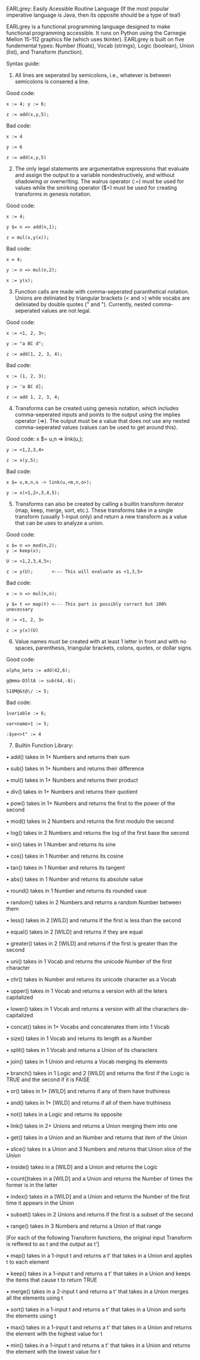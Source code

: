 EARLgrey: Easily Acessible Routine Language
(If the most popular imperative language is Java, then its opposite should be a type of tea!)

EARLgrey is a functional programming language designed to make functional programming accessible. It runs on Python using the Carnegie Mellon 15-112 graphics file (which uses tkinter).
EARLgrey is built on five fundemental types: Number (floats), Vocab (strings), Logic (boolean), Union (list), and Transform (function).

Syntax guide:

1. All lines are seperated by semicolons, i.e., whatever is between semicolons is consered a line.

  Good code:
  
    x := 4; y := 6; 
    
    z := add(x,y,5);
    
  Bad code:
  
    x := 4
    
    y := 6
    
    z := add(x,y,5)
    
2. The only legal statements are argumentative expressions that evaluate and assign the output to a variable nondestructively, and without shadowing or overwriting. The walrus operator (:=) must be used for values while the smirking operator ($=) must be used for creating transforms in genesis notation.

  Good code:
  
    x := 4;
    
    y $= n => add(n,1);
    
    z = mul(x,y(x));
    
  Bad code:
  
    x = 4;
    
    y := n => mul(n,2);
    
    x := y(x);
    
3. Function calls are made with comma-seperated paranthetical notation. Unions are deliniated by triangular brackets (< and >) while vocabs are deliniated by double quotes (" and "). Currently, nested comma-seperated values are not legal.

  Good code:
  
    x := <1, 2, 3>;
    
    y := "a BC d";
    
    z := add(1, 2, 3, 4);
    
  Bad code:
  
    x := (1, 2, 3);
    
    y := 'a BC d];
    
    z := add 1, 2, 3, 4;
    
4. Transforms can be created using genesis notation, which includes comma-seperated inputs and points to the output using the implies operator (=>). The output must be a value that does not use any nested comma-seperated values (values can be used to get around this).

  Good code:
    x $= u,n => link(u,<n>);
  
    y := <1,2,3,4>
    
    z := x(y,5);
    
  Bad code:
  
    x $= u,m,n,o -> link(u,<m,n,o>);
    
    y := x(<1,2>,3,4,5);
    
 5. Transforms can also be created by calling a builtin transform iterator (map, keep, merge, sort, etc.). These transforms take in a single transform (usually 1-input only) and return a new transform as a value that can be uses to analyze a union.
 
  Good code:
  
    x $= n => mod(n,2);
    y := keep(x);
    
    U := <1,2,3,4,5>;
    
    z := y(U);       <--- This will evaluate as <1,3,5>
    
  Bad code:
  
    x := n => mul(n,n);
    
    y $= t => map(t) <--- This part is possibly correct but 100% unecessary
    
    U := <1, 2, 3>
    
    z := y(x)(U)
    
6. Value names must be created with at least 1 letter in front and with no spaces, parenthesis, triangular brackets, colons, quotes, or dollar signs.

  Good code:
  
    alpha_beta := add(42,6);
    
    g@mma-D3ltA := sub(64,-8);
    
    S18M@&t@\/ := 5;
    
  Bad code:
  
    1variable := 6;
    
    var<name>1 := 5;
    
    :$ye<>t" := 4
    
7. Builtin Function Library:

  • add() takes in 1+ Numbers and returns their sum
  
  • sub() takes in 1+ Numbers and returns their difference
  
  • mul() takes in 1+ Numbers and returns their product
  
  • div() takes in 1+ Numbers and returns their quotient
  
  • pow() takes in 1+ Numbers and returns the first to the power of the second
  
  • mod() takes in 2 Numbers and returns the first modulo the second
  
  • log() takes in 2 Numbers and returns the log of the first base the second
  
  • sin() takes in 1 Number and returns its sine
  
  • cos() takes in 1 Number and returns its cosine
  
  • tan() takes in 1 Number and returns its tangent
  
  • abs() takes in 1 Number and returns its absolute value
  
  • round() takes in 1 Number and returns its rounded vaue
  
  • random() takes in 2 Numbers and returns a random Number between them
  
  • less() takes in 2 [WILD] and returns if the first is less than the second
  
  • equal() takes in 2 [WILD] and returns if they are equal
  
  • greater() takes in 2 [WILD] and returns if the first is greater than the second
  
  • uni() takes in 1 Vocab and returns the unicode Number of the first character
  
  • chr() takes in Number and returns its unicode character as a Vocab
  
  • upper() takes in 1 Vocab and returns a version with all the leters capitalized
  
  • lower() takes in 1 Vocab and returns a version with all the characters de-capitalized
  
  • concat() takes in 1+ Vocabs and concatenates them into 1 Vocab
  
  • size() takes in 1 Vocab and returns its length as a Number
  
  • split() takes in 1 Vocab and returns a Union of its characters
  
  • join() takes in 1 Union and returns a Vocab merging its elements
  
  • branch() takes in 1 Logic and 2 [WILD] and returns the first if the Logic is TRUE and the second if it is FAlSE
  
  • or() takes in 1+ [WILD] and returns if any of them have truthiness
  
  • and() takes in 1+ [WILD] and returns if all of them have truthiness
  
  • not() takes in a Logic and returns its opposite
  
  • link() takes in 2+ Unions and returns a Union merging them into one
  
  • get() takes in a Union and an Number and returns that item of the Union
  
  • slice() takes in a Union and 3 Numbers and returns that Union slice of the Union
  
  • inside() takes in a [WILD] and a Union and returns the Logic
  
  • count()takes in a [WILD] and a Union and returns the Number of times the former is in the latter
  
  • index() takes in a [WILD] and a Union and returns the Number of the first time it appears in the Union
  
  • subset() takes in 2 Unions and returns if the first is a subset of the second
  
  • range() takes in 3 Numbers and returns a Union of that range
  
  [For each of the following Transform functions, the original input Transform is reffered to as t and the output as t']
  
  • map() takes in a 1-input t and returns a t' that takes in a Union and applies t to each element
  
  • keep() takes in a 1-input t and returns a t' that takes in a Union and keeps the items that cause t to return TRUE
  
  • merge() takes in a 2-input t and returns a t' that takes in a Union merges all the elements using t
  
  • sort() takes in a 1-input t and returns a t' that takes in a Union and sorts the elements using t
  
  • max() takes in a 1-input t and returns a t' that takes in a Union and returns the element with the highest value for t
  
  • min() takes in a 1-input t and returns a t' that takes in a Union and returns the element with the lowest value for t
